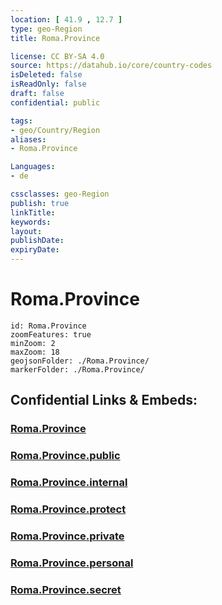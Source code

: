 ```yaml
---
location: [ 41.9 , 12.7 ] 
type: geo-Region
title: Roma.Province

license: CC BY-SA 4.0
source: https://datahub.io/core/country-codes
isDeleted: false
isReadOnly: false
draft: false
confidential: public

tags:
- geo/Country/Region
aliases:
- Roma.Province

Languages:
- de

cssclasses: geo-Region
publish: true
linkTitle: 
keywords: 
layout: 
publishDate: 
expiryDate: 
---
```


# Roma.Province

```leaflet
id: Roma.Province
zoomFeatures: true 
minZoom: 2 
maxZoom: 18
geojsonFolder: ./Roma.Province/
markerFolder: ./Roma.Province/
```


## Confidential Links & Embeds: 

### [Roma.Province](/_Standards/Earth/Continent/Europe/Europe~South/Italy/regions~Italy/Lazio/Roma.Province.md) 

### [Roma.Province.public](/_public/Earth/Continent/Europe/Europe~South/Italy/regions~Italy/Lazio/Roma.Province.public.md) 

### [Roma.Province.internal](/_internal/Earth/Continent/Europe/Europe~South/Italy/regions~Italy/Lazio/Roma.Province.internal.md) 

### [Roma.Province.protect](/_protect/Earth/Continent/Europe/Europe~South/Italy/regions~Italy/Lazio/Roma.Province.protect.md) 

### [Roma.Province.private](/_private/Earth/Continent/Europe/Europe~South/Italy/regions~Italy/Lazio/Roma.Province.private.md) 

### [Roma.Province.personal](/_personal/Earth/Continent/Europe/Europe~South/Italy/regions~Italy/Lazio/Roma.Province.personal.md) 

### [Roma.Province.secret](/_secret/Earth/Continent/Europe/Europe~South/Italy/regions~Italy/Lazio/Roma.Province.secret.md)

